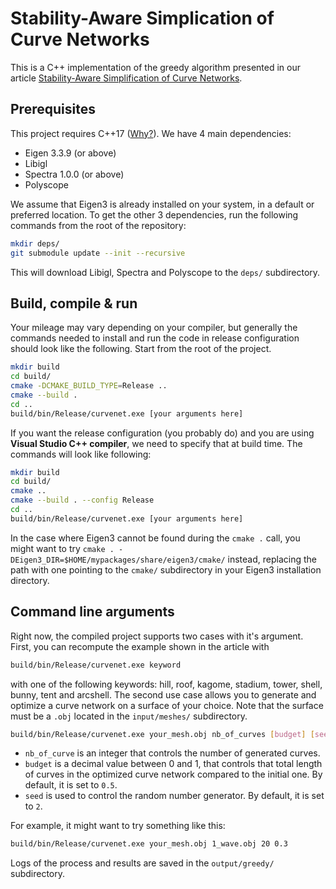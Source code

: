 # Stability-Aware Simplication of Curve Networks

This is a C++ implementation of the greedy algorithm presented in our article [Stability-Aware Simplification of Curve Networks](http://www-labs.iro.umontreal.ca/~bmpix/curve_networks/).

## Prerequisites
This project requires C++17 ([Why?](https://devblogs.microsoft.com/cppblog/using-c17-parallel-algorithms-for-better-performance/)).
We have 4 main dependencies:
- Eigen 3.3.9 (or above)
- Libigl
- Spectra 1.0.0 (or above)
- Polyscope

We assume that Eigen3 is already installed on your system, in a default or preferred location. To get the other 3 dependencies, run the following commands from the root of the repository: 
```sh
mkdir deps/
git submodule update --init --recursive
```
This will download Libigl, Spectra and Polyscope to the `deps/` subdirectory.

## Build, compile & run
Your mileage may vary depending on your compiler, but generally the commands needed to install and run the code in release configuration should look like the following. Start from the root of the project.

```sh
mkdir build
cd build/
cmake -DCMAKE_BUILD_TYPE=Release ..
cmake --build .
cd ..
build/bin/Release/curvenet.exe [your arguments here]
```

If you want the release configuration (you probably do) and you are using **Visual Studio C++ compiler**, we need to specify that at build time. The commands will look like following:

```sh
mkdir build
cd build/
cmake ..
cmake --build . --config Release
cd ..
build/bin/Release/curvenet.exe [your arguments here]
```

In the case where Eigen3 cannot be found during the `cmake .` call, you might want to try `cmake . -DEigen3_DIR=$HOME/mypackages/share/eigen3/cmake/` instead, replacing the path with one pointing to the `cmake/` subdirectory in your Eigen3 installation directory.
## Command line arguments

Right now, the compiled project supports two cases with it's argument. First, you can recompute the example shown in the article with 
```sh
build/bin/Release/curvenet.exe keyword
```
with one of the following keywords: hill, roof, kagome, stadium, tower, shell, bunny, tent and arcshell.
The second use case allows you to generate and optimize a curve network on a surface of your choice. Note that the surface must be a `.obj` located in the `input/meshes/` subdirectory.

```sh
build/bin/Release/curvenet.exe your_mesh.obj nb_of_curves [budget] [seed]
```
- `nb_of_curve` is an integer that controls the number of generated curves.
- `budget` is a decimal value between 0 and 1, that controls that total length of curves in the optimized curve network compared to the initial one. By default, it is set to `0.5`.
- `seed` is used to control the random number generator. By default, it is set to `2`.

For example, it might want to try something like this:
```sh
build/bin/Release/curvenet.exe your_mesh.obj 1_wave.obj 20 0.3
```

Logs of the process and results are saved in the `output/greedy/` subdirectory.
